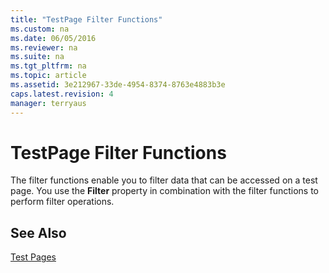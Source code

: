 ```yaml
---
title: "TestPage Filter Functions"
ms.custom: na
ms.date: 06/05/2016
ms.reviewer: na
ms.suite: na
ms.tgt_pltfrm: na
ms.topic: article
ms.assetid: 3e212967-33de-4954-8374-8763e4883b3e
caps.latest.revision: 4
manager: terryaus
---
```

# TestPage Filter Functions
The filter functions enable you to filter data that can be accessed on a test page. You use the **Filter** property in combination with the filter functions to perform filter operations.  
  
## See Also  
 [Test Pages](../dynamics-nav/Test-Pages.md)